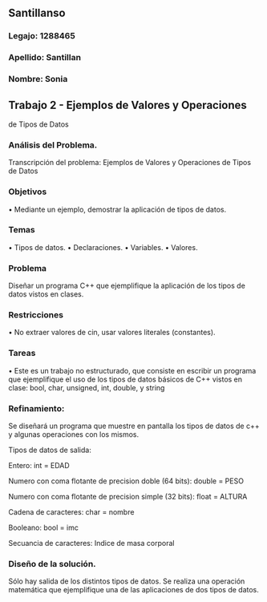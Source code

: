 ## Santillanso
### Legajo: 1288465
### Apellido: Santillan
### Nombre: Sonia
## Trabajo 2 - Ejemplos de Valores y Operaciones
de Tipos de Datos

### Análisis del Problema.
Transcripción del problema:
Ejemplos de Valores y Operaciones
de Tipos de Datos
### Objetivos
• Mediante un ejemplo, demostrar la aplicación de tipos de datos.
### Temas
• Tipos de datos.
• Declaraciones.
• Variables.
• Valores.
### Problema
Diseñar un programa C++ que ejemplifique la aplicación de los tipos de datos
vistos en clases.
### Restricciones
• No extraer valores de cin, usar valores literales (constantes).
### Tareas
• Este es un trabajo no estructurado, que consiste en escribir un programa que
ejemplifique el uso de los tipos de datos básicos de C++ vistos en clase: bool,
char, unsigned, int, double, y string

### Refinamiento:

Se diseñará un programa que muestre en pantalla los tipos de datos de c++ y algunas operaciones con los mismos.

Tipos de datos de salida:

Entero: int = EDAD

Numero con coma flotante de precision doble (64 bits): double = PESO

Numero con coma flotante de precision simple (32 bits): float = ALTURA

Cadena de caracteres: char = nombre 

Booleano: bool = imc

Secuancia de caracteres: Indice de masa corporal

### Diseño de la solución.

Sólo hay salida de los distintos tipos de datos. Se realiza una operación matemática que ejemplifique una de las aplicaciones de dos tipos de datos.

